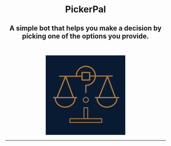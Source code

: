 <h1 align="center">PickerPal</h1>
<h2 align="center">A simple bot that helps you make a decision by picking one of the options you provide.</h2>
<br>
<p align="center">
  <img src="images/logo.jpg" width=250 />
</p>


---
